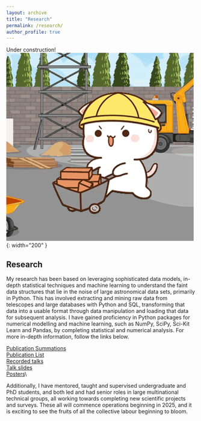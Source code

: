 ```yaml
---
layout: archive
title: "Research"
permalink: /research/
author_profile: true
---
```

Under construction!
![Distant structures expected based on accretion event orbits](/assets/images/peach-cat-construction-worker.gif){: width="200" }

## Research
My research has been based on leveraging sophisticated data models, in-depth statistical techniques and machine learning to understand the faint data structures that lie in the noise of large astronomical data sets, primarily in Python. This has involved extracting and mining raw data from telescopes and large databases with Python and SQL, transforming that data into a usable format through data manipulation and loading that data for subsequent analysis. I have gained proficiency in Python packages for numerical modelling and machine learning, such as NumPy, SciPy, Sci-Kit Learn and Pandas, by completing statistical and numerical analysis. 
For more in-depth information, follow the links below.

[Publication Summations](/summary/)\
[Publication List](/publications/)\
[Recorded talks](/talks/)\
[Talk slides](/slides)\
[Posters](/posters/)\

Additionally, I have mentored, taught and supervised undergraduate and PhD students, and both led and had senior roles in large multinational technical groups, all working towards completing new scientific projects and surveys. These all will commence operations beginning in 2025, and it is exciting to see the fruits of all the collective labour beginning to bloom.
